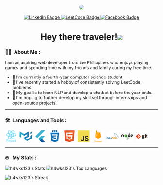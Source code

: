 <p align="center">
<img src="https://media.giphy.com/media/QDjpIL6oNCVZ4qzGs7/giphy.gif" width="200" style="border-radius: 50%;"/>
<p align="center">
  <a href="https://www.linkedin.com/in/ivanne-bayer-a23b30302">
    <img src="https://img.shields.io/badge/LinkedIn-blue?style=for-the-badge&logo=linkedin&logoColor=white" alt="LinkedIn Badge">
  </a>
  <a href="https://leetcode.com/u/H4wks/">
    <img src="https://img.shields.io/badge/LeetCode-orange?style=for-the-badge&logo=leetcode&logoColor=white" alt="LeetCode Badge">
  </a>
  <a href="https://www.facebook.com/ivanne.bayer">
    <img src="https://img.shields.io/badge/Facebook-blue?style=for-the-badge&logo=facebook&logoColor=white" alt="Facebook Badge">
  </a>
</p>

<h1 align="center">Hey there traveler!<img src="https://media.giphy.com/media/hvRJCLFzcasrR4ia7z/giphy.gif" width="40"></h1>

### 🙋‍♂️ &nbsp;About Me :

I am an aspiring web developer from the Philippines who enjoys playing games and spending time with my friends and family during my free time.

- 🔭 I’m currently a fourth-year computer science student.
- 🧠 I've recently started a hobby of consistently solving LeetCode problems.
- 🎯 My goal is to learn NLP and develop a chatbot before the year ends.
- 💼 I'm hoping to further develop my skill set through internships and open-source projects.

---

### 🛠 &nbsp;Languages and Tools :

<p>
  <img src="https://github.com/devicons/devicon/blob/master/icons/react/react-original-wordmark.svg" title="React" alt="React" width="40" height="40"/>&nbsp;
  <img src="https://github.com/devicons/devicon/blob/master/icons/materialui/materialui-original.svg" title="Material UI" alt="Material UI" width="40" height="40"/>&nbsp;
  <img src="https://github.com/devicons/devicon/blob/master/icons/flutter/flutter-original.svg" title="Flutter" alt="Flutter" width="40" height="40"/>&nbsp;
  <img src="https://github.com/devicons/devicon/blob/master/icons/css3/css3-plain-wordmark.svg"  title="CSS3" alt="CSS" width="40" height="40"/>&nbsp;
  <img src="https://github.com/devicons/devicon/blob/master/icons/html5/html5-original.svg" title="HTML5" alt="HTML" width="40" height="40"/>&nbsp;
  <img src="https://github.com/devicons/devicon/blob/master/icons/javascript/javascript-original.svg" title="JavaScript" alt="JavaScript" width="40" height="40"/>&nbsp;
  <img src="https://github.com/devicons/devicon/blob/master/icons/firebase/firebase-plain-wordmark.svg" title="Firebase" alt="Firebase" width="40" height="40"/>&nbsp;
  <img src="https://github.com/devicons/devicon/blob/master/icons/mysql/mysql-original-wordmark.svg" title="MySQL"  alt="MySQL" width="40" height="40"/>&nbsp;
  <img src="https://github.com/devicons/devicon/blob/master/icons/nodejs/nodejs-original-wordmark.svg" title="NodeJS" alt="NodeJS" width="40" height="40"/>&nbsp;
  <img src="https://github.com/devicons/devicon/blob/master/icons/git/git-original-wordmark.svg" title="Git" alt="Git" width="40" height="40"/>&nbsp;
</p>

---

### 🔥 &nbsp; My Stats :
![h4wks123's Stats](https://github-readme-stats.vercel.app/api?username=h4wks123&theme=vue-dark&show_icons=true&hide_border=true&count_private=true) ![h4wks123's Top Languages](https://github-readme-stats.vercel.app/api/top-langs/?username=h4wks123&theme=vue-dark&show_icons=true&hide_border=true&layout=compact)

![h4wks123's Streak](https://github-readme-streak-stats.herokuapp.com/?user=h4wks123&theme=vue-dark&hide_border=true)

